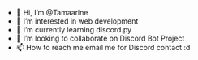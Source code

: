 - 👋 Hi, I’m @Tamaarine
- 👀 I’m interested in web development
- 🌱 I’m currently learning discord.py
- 💞️ I’m looking to collaborate on Discord Bot Project
- 📫 How to reach me email me for Discord contact :d

<!---
Tamaarine/Tamaarine is a ✨ special ✨ repository because its `README.md` (this file) appears on your GitHub profile.
You can click the Preview link to take a look at your changes.
--->
